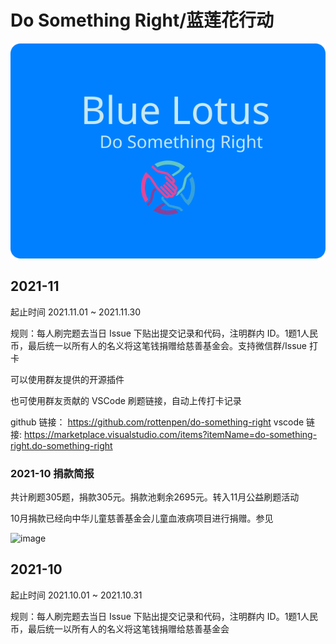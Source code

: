 # Do Something Right/蓝莲花行动

![logo](assets/logo.svg)

## 2021-11

起止时间 2021.11.01 ~ 2021.11.30

规则：每人刷完题去当日 Issue 下贴出提交记录和代码，注明群内 ID。1题1人民币，最后统一以所有人的名义将这笔钱捐赠给慈善基金会。支持微信群/Issue 打卡

可以使用群友提供的开源插件

也可使用群友贡献的 VSCode 刷题链接，自动上传打卡记录

github 链接： https://github.com/rottenpen/do-something-right
vscode 链接: https://marketplace.visualstudio.com/items?itemName=do-something-right.do-something-right

### 2021-10 捐款简报

共计刷题305题，捐款305元。捐款池剩余2695元。转入11月公益刷题活动

10月捐款已经向中华儿童慈善基金会儿童血液病项目进行捐赠。参见

![image](https://user-images.githubusercontent.com/7054676/139711680-5f309384-b105-4a3a-8472-135bc3957e82.png)

## 2021-10

起止时间 2021.10.01 ~ 2021.10.31

规则：每人刷完题去当日 Issue 下贴出提交记录和代码，注明群内 ID。1题1人民币，最后统一以所有人的名义将这笔钱捐赠给慈善基金会

